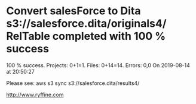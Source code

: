 # Convert salesForce to Dita s3://salesforce.dita/originals4/ RelTable completed with 100 % success

100 % success. Projects: 0+1=1.  Files: 0+14=14. Errors: 0,0  On 2019-08-14 at 20:50:27



Please see: aws s3 sync s3://salesforce.dita/results4/

http://www.ryffine.com
